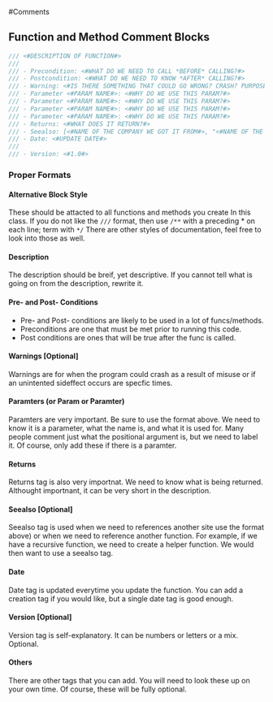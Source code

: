 #Comments

## Function and Method Comment Blocks

```C
/// <#DESCRIPTION OF FUNCTION#>
///
/// - Precondition: <#WHAT DO WE NEED TO CALL *BEFORE* CALLING?#>
/// - Postcondition: <#WHAT DO WE NEED TO KNOW *AFTER* CALLING?#>
/// - Warning: <#IS THERE SOMETHING THAT COULD GO WRONG? CRASH? PURPOSEFUL EXIT? POINTER IS POSSIBLY NULL?#>
/// - Parameter <#PARAM NAME#>: <#WHY DO WE USE THIS PARAM?#>
/// - Parameter <#PARAM NAME#>: <#WHY DO WE USE THIS PARAM?#>
/// - Parameter <#PARAM NAME#>: <#WHY DO WE USE THIS PARAM?#>
/// - Parameter <#PARAM NAME#>: <#WHY DO WE USE THIS PARAM?#>
/// - Returns: <#WHAT DOES IT RETURN?#>
/// - Seealso: [<#NAME OF THE COMPANY WE GOT IT FROM#>, "<#NAME OF THE SOURCE WE ARE USING#>"] (<#URL TO SEEALSO#>)
/// - Date: <#UPDATE DATE#>
///
/// - Version: <#1.0#>
```

### Proper Formats
#### Alternative Block Style
These should be attacted to all functions and methods you create In this class. If you do not like the `///` format, then use `/**` with a preceding * on each line; term with `*/` There are other styles of documentation, feel free to look into those as well.

#### Description
The description should be breif, yet descriptive. If you cannot tell what is going on from the description, rewrite it.

#### Pre- and Post- Conditions
- Pre- and Post- conditions are likely to be used in a lot of funcs/methods.
- Preconditions are one that must be met prior to running this code.
- Post conditions are ones that will be true after the func is called. 

#### Warnings [Optional]
Warnings are for when the program could crash as a result of misuse or if an unintented sideffect occurs are specfic times.

#### Paramters (or Param or Paramter)
Paramters are very important. Be sure to use the format above. We need to know it is a parameter, what the name is, and what it is used for. Many people comment just what the positional argument is, but we need to label it. Of course, only add these if there is a paramter.

#### Returns
Returns tag is also very importnat. We need to know what is being returned. Althought importnant, it can be very short in the description.

#### Seealso [Optional]
Seealso tag is used when we need to references another site use the format above) or when we need to reference another function. For example, if we have a recursive function, we need to create a helper function. We would then want to use a seealso tag.

#### Date
Date tag is updated everytime you update the function. You can add a creation tag if you would like, but a single date tag is good enough.

#### Version [Optional]
Version tag is self-explanatory. It can be numbers or letters or a mix. Optional.

#### Others
There are other tags that you can add. You will need to look these up on your own time. Of course, these will be fully optional.
